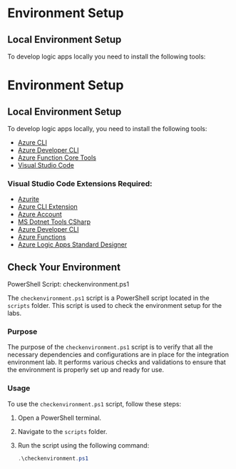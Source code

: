 # Environment Setup

## Local Environment Setup

To develop logic apps locally you need to install the following tools:
# Environment Setup

## Local Environment Setup

To develop logic apps locally, you need to install the following tools:

- [Azure CLI](https://docs.microsoft.com/en-us/cli/azure/install-azure-cli)
- [Azure Developer CLI](https://docs.microsoft.com/en-us/azure/developer/azure-cli)
- [Azure Function Core Tools](https://docs.microsoft.com/en-us/azure/azure-functions/functions-run-local)
- [Visual Studio Code](https://code.visualstudio.com/)  
 
### Visual Studio Code Extensions Required:

- [Azurite](https://marketplace.visualstudio.com/items?itemName=Azurite.azurite)
- [Azure CLI Extension](https://marketplace.visualstudio.com/items?itemName=ms-vscode.azurecli)
- [Azure Account](https://marketplace.visualstudio.com/items?itemName=ms-vscode.azure-account)
- [MS Dotnet Tools CSharp](https://marketplace.visualstudio.com/items?itemName=ms-dotnettools.csharp)
- [Azure Developer CLI](https://marketplace.visualstudio.com/items?itemName=ms-azuretools.azure-dev)
- [Azure Functions](https://marketplace.visualstudio.com/items?itemName=ms-azuretools.vscode-azurefunctions)
- [Azure Logic Apps Standard Designer](https://marketplace.visualstudio.com/items?itemName=ms-azuretools.vscode-azurelogicapps)


## Check Your Environment 
PowerShell Script: checkenvironment.ps1

The `checkenvironment.ps1` script is a PowerShell script located in the `scripts` folder. This script is used to check the environment setup for the labs.

### Purpose

The purpose of the `checkenvironment.ps1` script is to verify that all the necessary dependencies and configurations are in place for the integration environment lab. It performs various checks and validations to ensure that the environment is properly set up and ready for use.

### Usage

To use the `checkenvironment.ps1` script, follow these steps:

1. Open a PowerShell terminal.
2. Navigate to the `scripts` folder.
3. Run the script using the following command:

   ```powershell
   .\checkenvironment.ps1

